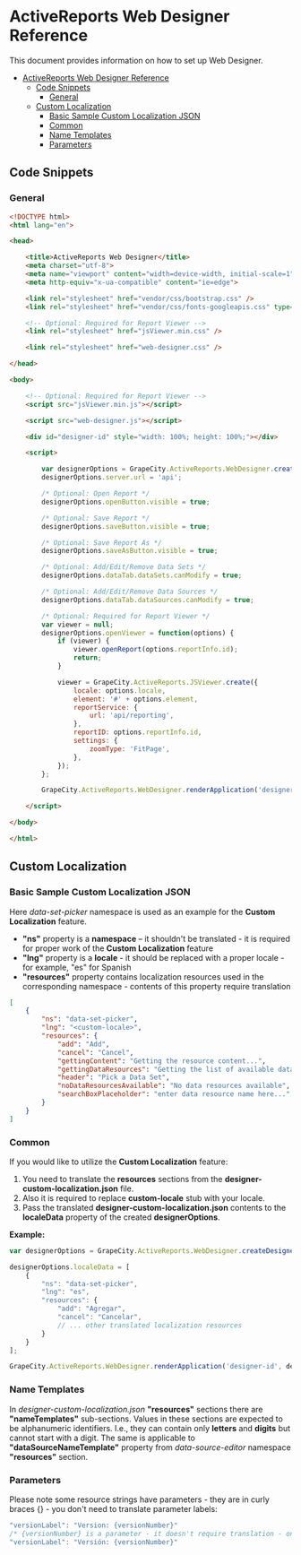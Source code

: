 # ActiveReports Web Designer Reference

This document provides information on how to set up Web Designer.

- [ActiveReports Web Designer Reference](#activereports-web-designer-reference)
	- [Code Snippets](#code-snippets)
		- [General](#general)
	- [Custom Localization](#custom-localization)
		- [Basic Sample Custom Localization JSON](#basic-sample-custom-localization-json)
		- [Common](#common)
		- [Name Templates](#name-templates)
		- [Parameters](#parameters)

## Code Snippets

### General

```html
<!DOCTYPE html>
<html lang="en">

<head>

	<title>ActiveReports Web Designer</title>
	<meta charset="utf-8">
	<meta name="viewport" content="width=device-width, initial-scale=1">
	<meta http-equiv="x-ua-compatible" content="ie=edge">

	<link rel="stylesheet" href="vendor/css/bootstrap.css" />
	<link rel="stylesheet" href="vendor/css/fonts-googleapis.css" type="text/css">

	<!-- Optional: Required for Report Viewer -->
	<link rel="stylesheet" href="jsViewer.min.css" />

	<link rel="stylesheet" href="web-designer.css" />

</head>

<body>

	<!-- Optional: Required for Report Viewer -->
	<script src="jsViewer.min.js"></script>

	<script src="web-designer.js"></script>

	<div id="designer-id" style="width: 100%; height: 100%;"></div>

	<script>

		var designerOptions = GrapeCity.ActiveReports.WebDesigner.createDesignerOptions();
		designerOptions.server.url = 'api';

		/* Optional: Open Report */
		designerOptions.openButton.visible = true;

		/* Optional: Save Report */
		designerOptions.saveButton.visible = true;

		/* Optional: Save Report As */
		designerOptions.saveAsButton.visible = true;

		/* Optional: Add/Edit/Remove Data Sets */
		designerOptions.dataTab.dataSets.canModify = true;

		/* Optional: Add/Edit/Remove Data Sources */
		designerOptions.dataTab.dataSources.canModify = true;

		/* Optional: Required for Report Viewer */
		var viewer = null;
		designerOptions.openViewer = function(options) {
			if (viewer) {
				viewer.openReport(options.reportInfo.id);
				return;
			}

			viewer = GrapeCity.ActiveReports.JSViewer.create({
				locale: options.locale,
				element: '#' + options.element,
				reportService: {
					url: 'api/reporting',
				},
				reportID: options.reportInfo.id,
				settings: {
					zoomType: 'FitPage',
				},
			});
		};

		GrapeCity.ActiveReports.WebDesigner.renderApplication('designer-id', designerOptions);

	</script>

</body>

</html>
```

## Custom Localization

### Basic Sample Custom Localization JSON

Here *data-set-picker* namespace is used as an example for the **Custom Localization** feature.

* **"ns"** property is a **namespace** – it shouldn't be translated - it is required for proper work of the **Custom Localization** feature
* **"lng"** property is a **locale** - it should be replaced with a proper locale - for example, "es" for Spanish
* **"resources"** property contains localization resources used in the corresponding namespace - contents of this property require translation

```json
[
	{
		"ns": "data-set-picker",
		"lng": "<custom-locale>",
		"resources": {
			"add": "Add",
			"cancel": "Cancel",
			"gettingContent": "Getting the resource content...",
			"gettingDataResources": "Getting the list of available data resources...",
			"header": "Pick a Data Set",
			"noDataResourcesAvailable": "No data resources available",
			"searchBoxPlaceholder": "enter data resource name here..."
		}
	}
]
```

### Common

If you would like to utilize the **Custom Localization** feature:
1. You need to translate the **resources** sections from the **designer-custom-localization.json** file.
2. Also it is required to replace **custom-locale** stub with your locale.
3. Pass the translated **designer-custom-localization.json** contents to the **localeData** property of the created **designerOptions**.

**Example:**

```javascript
var designerOptions = GrapeCity.ActiveReports.WebDesigner.createDesignerOptions();

designerOptions.localeData = [
	{
		"ns": "data-set-picker",
		"lng": "es",
		"resources": {
			"add": "Agregar",
			"cancel": "Cancelar",
			// ... other translated localization resources
		}
	}
];

GrapeCity.ActiveReports.WebDesigner.renderApplication('designer-id', designerOptions);
```

### Name Templates

In *designer-custom-localization.json* **"resources"** sections there are **"nameTemplates"** sub-sections. Values in these sections are expected to be alphanumeric identifiers. I.e., they can contain only **letters** and **digits** but cannot start with a digit. The same is applicable to **"dataSourceNameTemplate"** property from *data-source-editor* namespace **"resources"** section.

### Parameters

Please note some resource strings have parameters - they are in curly braces {} - you don't need to translate parameter labels:

```javascript
"versionLabel": "Version: {versionNumber}"
/* {versionNumber} is a parameter - it doesn't require translation - only text is translated */
"versionLabel": "Versión: {versionNumber}"
```
